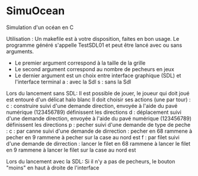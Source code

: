 SimuOcean
=========

Simulation d'un océan en C

Utilisation :
Un makefile est à votre disposition, faites en bon usage.
Le programme généré s'appelle TestSDL01 et peut être lancé avec ou sans arguments.
* Le premier argument correspond à la taille de la grille
* Le second argument correspond au nombre de pecheurs en jeux
* Le dernier argument est un choix entre interface graphique (SDL) et l'interface terminal
	a : avec la Sdl
	s : sans la Sdl

Lors du lancement sans SDL:
Il est possible de jouer, le joueur qui doit joué est entouré d'un délicat halo blanc
Il doit choisir ses actions (une par tour) :
	c : construire
		suivi d'une demande direction, envoyée à l'aide du pavé numérique (123456789) définissent les directions
	d : déplacement
		suivi d'une demande direction, envoyée à l'aide du pavé numérique (123456789) définissent les directions
	p : pecher
		suivi d'une demande de type de peche :
			c : par canne
				suivi d'une demande de dirrection : pecher en 68 rammene à pecher en 9 rammene à pecher sur la case au nord est
			f : par filet
				suivi d'une demande de dirrection : lancer le filet en 68 rammene à lancer le filet en 9 rammene à lancer le filet sur la case au nord est

Lors du lancement avec la SDL:
	Si il n'y a pas de pecheurs, le bouton "moins" en haut à droite de l'interface
